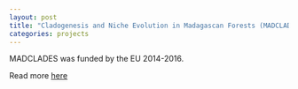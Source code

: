 ```yaml
---
layout: post
title: "Cladogenesis and Niche Evolution in Madagascan Forests (MADCLADES)"
categories: projects
---
```


MADCLADES was funded by the EU 2014-2016. 

Read more [here](https://cordis.europa.eu/project/rcn/108617/factsheet/de)